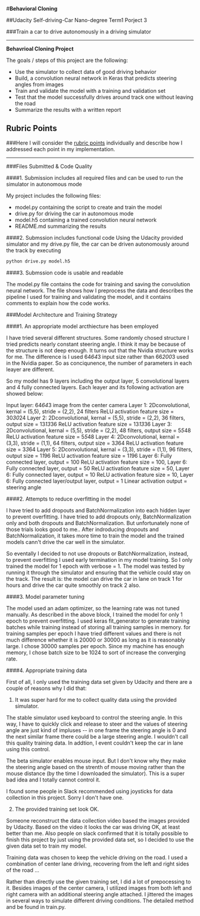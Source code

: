 #**Behavioral Cloning** 

##Udacity Self-driving-Car Nano-degree Term1 Porject 3 

###Train a car to drive autonomously in a driving simulator

---

**Behavrioal Cloning Project**

The goals / steps of this project are the following:
* Use the simulator to collect data of good driving behavior
* Build, a convolution neural network in Keras that predicts steering angles from images
* Train and validate the model with a training and validation set
* Test that the model successfully drives around track one without leaving the road
* Summarize the results with a written report

## Rubric Points
###Here I will consider the [rubric points](https://review.udacity.com/#!/rubrics/432/view) individually and describe how I addressed each point in my implementation.  

---
###Files Submitted & Code Quality

####1. Submission includes all required files and can be used to run the simulator in autonomous mode

My project includes the following files:
* model.py containing the script to create and train the model
* drive.py for driving the car in autonomous mode
* model.h5 containing a trained convolution neural network 
* README.md summarizing the results

####2. Submssion includes functional code
Using the Udacity provided simulator and my drive.py file, the car can be driven autonomously around the track by executing 
```sh
python drive.py model.h5
```

####3. Submssion code is usable and readable

The model.py file contains the code for training and saving the convolution neural network. The file shows how I preprocess the data and describes the pipeline I used for training and validating the model, and it contains comments to explain how the code works.

###Model Architecture and Training Strategy

####1. An appropriate model arcthiecture has been employed

I have tried several different structures. Some randomly chosed structure I tried predicts nearly constant steering angle. I think it may be because of the structure is not deep enough. It turns out that the Nvidia structure works for me. The difference is I used 64*64*3 input size rather than 66*200*3 used in the Nvidia paper. So as conciqunence, the number of parameters in each leayer are different. 

So my model has 9 layers including the output layer, 5 convolutional layers and 4 fully connected layers. Each leayer and its following activation are showed below:

Input layer: 64*64*3 image from the center camera
Layer 1: 2Dconvolutional, kernal = (5,5), stride = (2,2), 24 filters
ReLU activation
feature size = 30*30*24
Layer 2: 2Dconvolutional, kernal = (5,5), stride = (2,2), 36 filters, output size = 13*13*36
ReLU activation
feature size = 13*13*36
Layer 3: 2Dconvolutional, kernal = (5,5), stride = (2,2), 48 filters, output size = 5*5*48
ReLU activation
feature size = 5*5*48
Layer 4: 2Dconvolutional, kernal = (3,3), stride = (1,1), 64 filters, output size = 3*3*64
ReLU activation
feature size = 3*3*64
Layer 5: 2Dconvolutional, kernal = (3,3), stride = (1,1), 96 filters, output size = 1*1*96
ReLU activation
feature size = 1*1*96
Layer 6: Fully connected layer, output = 100
ReLU activation
feature size = 100,
Layer 6: Fully connected layer, output = 50
ReLU activation
feature size = 50,
Layer 6: Fully connected layer, output = 10
ReLU activation
feature size = 10,
Layer 6: Fully connected layer/output layer, output = 1
Linear activation
output = steering angle

####2. Attempts to reduce overfitting in the model

I have tried to add dropouts and BatchNormalization into each hidden layer to prevent overfitting.
I have tried to add dropouts only, BatchNormalization only and both dropouts and BatchNormalization. But unfortunately none of those trials looks good to me.. After indroducing dropouts and BatchNormalization, it takes more time to train the model and the trained models cann't drive the car well in the simulator. 

So eventally I decided to not use dropouts or BatchNormalization, instead, to prevent overfitting I used early termination in my model training. So I only trained the model for 1 epoch with verbose = 1. The model was tested by running it through the simulator and ensuring that the vehicle could stay on the track. The result is: the model can drive the car in lane on track 1 for hours and drive the car quite smoothly on track 2 also.

####3. Model parameter tuning

The model used an adam optimizer, so the learning rate was not tuned manually.
As described in the above block, I trained the model for only 1 epoch to prevent overfitting.
I used keras fit_generator to generate training batches while training instead of storing all training samples in memory.
for training samples per epoch I have tried different values and there is not much difference whether it is 20000 or 30000 as long as it is reasonably large. I chose 30000 samples per epoch.
Since my machine has enough memory, I chose batch size to be 1024 to sort of increase the converging rate.


####4. Appropriate training data

First of all, I only used the training data set given by Udacity and there are a couple of reasons why I did that:

  1. It was super hard for me to collect quality data using the provided simulator.

The stable simulator used keyboard to control the steering angle. In this way, I have to quickly click and release to steer and the values of steering angle are just kind of impluses -- in one frame the steering angle is 0 and the next similar frame there could be a large steering angle. I wouldn't call this quality training data. In addtion, I event couldn't keep the car in lane using this control.

The beta simulator enables mouse input. But I don't know why they make the steering angle based on the strenth of mouse moving rather than the mouse distance (by the time I downloaded the simulator). This is a super bad idea and I totally cannot control it.

I found some people in Slack recommended using joysticks for data collection in this project. Sorry I don't have one.

  2. The provided training set look OK.

Someone reconstruct the data collection video based the images provided by Udacity. Based on the video it looks the car was driving OK, at least better than me. Also people on slack confirmed that it is totally possible to finish this project by just using the provided data set, so I decided to use the given data set to train my model.

Training data was chosen to keep the vehicle driving on the road. I used a combination of center lane driving, recovering from the left and right sides of the road ... 


Rather than directly use the given training set, I did a lot of prepocessing to it. Besides images of the center camera, I utilized images from both left and right camera with an additional steering angle attached. I jittered the images in several ways to simulate different driving conditions. The detailed method and be found in train.py.


